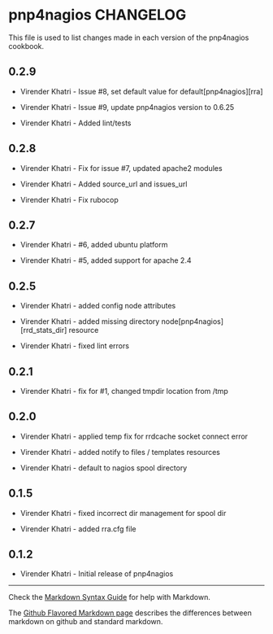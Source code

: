 pnp4nagios CHANGELOG
====================

This file is used to list changes made in each version of the pnp4nagios cookbook.

0.2.9
-----

- Virender Khatri - Issue #8, set default value for default[pnp4nagios][rra]

- Virender Khatri - Issue #9, update pnp4nagios version to 0.6.25

- Virender Khatri - Added lint/tests

0.2.8
-----

- Virender Khatri - Fix for issue #7, updated apache2 modules

- Virender Khatri - Added source_url and issues_url

- Virender Khatri - Fix rubocop

0.2.7
-----

- Virender Khatri - #6, added ubuntu platform

- Virender Khatri - #5, added support for apache 2.4

0.2.5
-----

- Virender Khatri - added config node attributes

- Virender Khatri - added missing directory node[pnp4nagios][rrd_stats_dir] resource

- Virender Khatri - fixed lint errors


0.2.1
-----

- Virender Khatri - fix for #1, changed tmpdir location from /tmp


0.2.0
-----

- Virender Khatri - applied temp fix for rrdcache socket connect error

- Virender Khatri - added notify to files / templates resources

- Virender Khatri - default to nagios spool directory


0.1.5
-----

- Virender Khatri - fixed incorrect dir management for spool dir

- Virender Khatri - added rra.cfg file


0.1.2
-----

- Virender Khatri - Initial release of pnp4nagios

- - -
Check the [Markdown Syntax Guide](http://daringfireball.net/projects/markdown/syntax) for help with Markdown.

The [Github Flavored Markdown page](http://github.github.com/github-flavored-markdown/) describes the differences between markdown on github and standard markdown.
